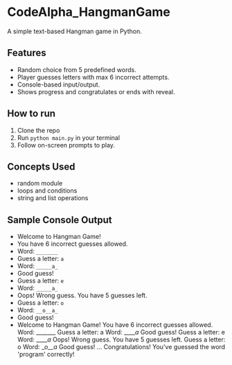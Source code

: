 # CodeAlpha_HangmanGame

A simple text-based Hangman game in Python.

## Features
- Random choice from 5 predefined words.
- Player guesses letters with max 6 incorrect attempts.
- Console-based input/output.
- Shows progress and congratulates or ends with reveal.

## How to run
1. Clone the repo
2. Run `python main.py` in your terminal
3. Follow on-screen prompts to play.

## Concepts Used
- random module
- loops and conditions
- string and list operations

## Sample Console Output
- Welcome to Hangman Game!
- You have 6 incorrect guesses allowed.
- Word: `_______`
- Guess a letter: `a`
- Word: `_____a_`
- Good guess!
- Guess a letter: `e`
- Word: `_____a_`
- Oops! Wrong guess. You have 5 guesses left.
- Guess a letter: `o`
- Word: `__o__a_`
- Good guess!
- Welcome to Hangman Game!
You have 6 incorrect guesses allowed.
Word: _______
Guess a letter: a
Word: _____a_
Good guess!
Guess a letter: e
Word: _____a_
Oops! Wrong guess. You have 5 guesses left.
Guess a letter: o
Word: __o__a_
Good guess!
...
Congratulations! You've guessed the word 'program' correctly!

